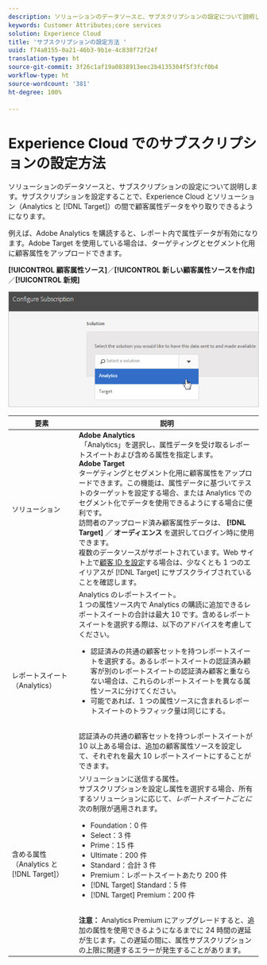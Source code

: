 ```yaml
---
description: ソリューションのデータソースと、サブスクリプションの設定について説明します。サブスクリプションを設定することで、Experience Cloud とソリューション（Analytics と Target）の間で顧客属性データをやり取りできるようになります。
keywords: Customer Attributes;core services
solution: Experience Cloud
title: 'サブスクリプションの設定方法 '
uuid: f74a8155-0a21-46b3-9b1e-4c838f72f24f
translation-type: ht
source-git-commit: 3f26c1af19a0838913eec2b4135304f5f3fcf0b4
workflow-type: ht
source-wordcount: '381'
ht-degree: 100%

---
```



# Experience Cloud でのサブスクリプションの設定方法

ソリューションのデータソースと、サブスクリプションの設定について説明します。サブスクリプションを設定することで、Experience Cloud とソリューション（Analytics と [!DNL Target]）の間で顧客属性データをやり取りできるようになります。

例えば、Adobe Analytics を購読すると、レポート内で属性データが有効になります。Adobe Target を使用している場合は、ターゲティングとセグメント化用に顧客属性をアップロードできます。

**[!UICONTROL 顧客属性ソース]**／**[!UICONTROL 新しい顧客属性ソースを作成]**／**[!UICONTROL 新規]**

![](assets/configure_subscription_page.png)

| 要素 | 説明 |
|--- |--- |
| ソリューション | **Adobe Analytics**<br> 「Analytics」を選択し、属性データを受け取るレポートスイートおよび含める属性を指定します。<br>**Adobe Target**<br> ターゲティングとセグメント化用に顧客属性をアップロードできます。この機能は、属性データに基づいてテストのターゲットを設定する場合、または Analytics でのセグメント化でデータを使用できるようにする場合に便利です。<br>訪問者のアップロード済み顧客属性データは、 **[!DNL Target]** ／ **オーディエンス** を選択してログイン時に使用できます。<br>複数のデータソースがサポートされています。Web サイト上で[顧客 ID を設定](../core-services/core-services.md)する場合は、少なくとも 1 つのエイリアスが [!DNL Target] にサブスクライブされていることを確認します。 |
| レポートスイート（Analytics） | Analytics のレポートスイート。<br>1 つの属性ソース内で Analytics の購読に追加できるレポートスイートの合計は最大 10 です。含めるレポートスイートを選択する際は、以下のアドバイスを考慮してください。<ul><li>認証済みの共通の顧客セットを持つレポートスイートを選択する。あるレポートスイートの認証済み顧客が別のレポートスイートの認証済み顧客と重ならない場合は、これらのレポートスイートを異なる属性ソースに分けてください。</li><li>可能であれば、1 つの属性ソースに含まれるレポートスイートのトラフィック量は同じにする。</li></ul><br>認証済みの共通の顧客セットを持つレポートスイートが 10 以上ある場合は、追加の顧客属性ソースを設定して、それぞれを最大 10 レポートスイートにすることができます。 |
| 含める属性（Analytics と [!DNL Target]） | ソリューションに送信する属性。<br>サブスクリプションを設定し属性を選択する場合、所有するソリューションに応じて、_レポートスイートごとに_&#x200B;次の制限が適用されます。<ul><li>Foundation：0 件</li><li>Select：3 件</li><li>Prime：15 件</li><li>Ultimate：200 件</li><li>Standard：合計 3 件</li><li>Premium：レポートスイートあたり 200 件</li><li>[!DNL Target] Standard：5 件</li><li>[!DNL Target] Premium：200 件</li></ul><br>**注意：** Analytics Premium にアップグレードすると、追加の属性を使用できるようになるまでに 24 時間の遅延が生じます。この遅延の間に、属性サブスクリプションの上限に関連するエラーが発生することがあります。 |
